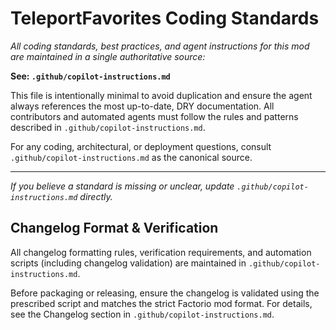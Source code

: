 # TeleportFavorites Coding Standards

_All coding standards, best practices, and agent instructions for this mod are maintained in a single authoritative source:_

**See: `.github/copilot-instructions.md`**

This file is intentionally minimal to avoid duplication and ensure the agent always references the most up-to-date, DRY documentation. All contributors and automated agents must follow the rules and patterns described in `.github/copilot-instructions.md`.

For any coding, architectural, or deployment questions, consult `.github/copilot-instructions.md` as the canonical source.

---

*If you believe a standard is missing or unclear, update `.github/copilot-instructions.md` directly.*



## Changelog Format & Verification

All changelog formatting rules, verification requirements, and automation scripts (including changelog validation) are maintained in `.github/copilot-instructions.md`.

Before packaging or releasing, ensure the changelog is validated using the prescribed script and matches the strict Factorio mod format. For details, see the Changelog section in `.github/copilot-instructions.md`.
